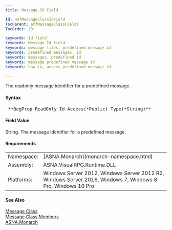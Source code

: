 ```yaml
---
title: Message.Id Field

Id: amfMessageClassIdField
TocParent: amfMessageClassFields
TocOrder: 20

keywords: Id field
keywords: Message.Id field
keywords: message files, predefined message id
keywords: predefined messages, id
keywords: messages, predefined id
keywords: message predefined message id
keywords: how to, access predefined message id

---
```


The readonly message identifier for a predefined message.

#### Syntax
<pre class="prettyprint"> **BegProp ReadOnly Id Access(*Public) Type(*String)**       </pre>

#### Field Value
String. The message identifier for a predefined message.
<!-- start -->

#### Requirements
<table class="dttable" cellspacing="0" cellpadding="4" width="60%">
           <colgroup>
            <col width="15%" style="font-weight:bold" />
            <col width="85%" />
          </colgroup>
          <tr>
            <td>Namespace:</td>
            <td>[ASNA.Monarch](monarch-namespace.html)</td>
          </tr>
          <tr>
            <td>Assembly:</td>
            <td>ASNA.VisualRPG.Runtime.DLL</td>
          </tr>
         <tr>
            <td>Platforms:</td>
            <td> Windows Server 2012, Windows Server 2012 R2, Windows Server 2016, Windows 7, Windows 8 Pro, Windows 10 Pro</td>
         </tr>
</table>

<!-- end -->

#### See Also
[Message Class](message-class.html) <br /> [Message Class Members](message-class-members.html) <br /> [ASNA.Monarch](monarch-namespace.html)
